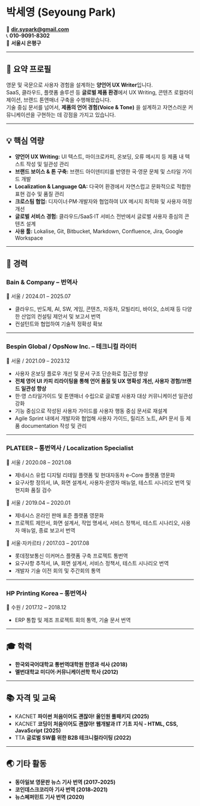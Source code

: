 # 박세영 (Seyoung Park)
📧 **dir.sypark@gmail.com**  
📞 **010-9091-8302**  
📍 **서울시 은평구** 

---

## 🧭 요약 프로필
영문 및 국문으로 사용자 경험을 설계하는 **양언어 UX Writer**입니다.  
SaaS, 클라우드, 플랫폼 솔루션 등 **글로벌 제품 환경**에서 UX Writing, 콘텐츠 로컬라이제이션, 브랜드 톤앤매너 구축을 수행해왔습니다.  
기술 중심 문서를 넘어서, **제품의 언어 경험(Voice & Tone)** 을 설계하고 자연스러운 커뮤니케이션을 구현하는 데 강점을 가지고 있습니다.

---

## 💡 핵심 역량
- **양언어 UX Writing:** UI 텍스트, 마이크로카피, 온보딩, 오류 메시지 등 제품 내 텍스트 작성 및 일관성 관리  
- **브랜드 보이스 & 톤 구축:** 브랜드 아이덴티티를 반영한 국·영문 문체 및 스타일 가이드 개발  
- **Localization & Language QA:** 다국어 환경에서 자연스럽고 문화적으로 적합한 표현 검수 및 품질 관리  
- **크로스팀 협업:** 디자이너·PM·개발자와 협업하여 UX 메시지 최적화 및 사용자 여정 개선  
- **글로벌 서비스 경험:** 클라우드/SaaS·IT 서비스 전반에서 글로벌 사용자 중심의 콘텐츠 설계  
- **사용 툴:** Lokalise, Git, Bitbucket, Markdown, Confluence, Jira, Google Workspace  

---

## 🏢 경력

### **Bain & Company – 번역사**
📍 서울 / 2024.01 – 2025.07  
- 클라우드, 반도체, AI, SW, 게임, 콘텐츠, 자동차, 모빌리티, 바이오, 소비재 등 다양한 산업의 컨설팅 제안서 및 보고서 번역  
- 컨설턴트와 협업하여 기술적 정확성 확보  

---

### **Bespin Global / OpsNow Inc. – 테크니컬 라이터**
📍 서울 / 2021.09 – 2023.12  
- 사용자 온보딩 플로우 개선 및 문서 구조 단순화로 접근성 향상  
- **전체 영어 UI 카피 리라이팅을 통해 언어 품질 및 UX 명확성 개선, 사용자 경험/브랜드 일관성 향상**  
- 한·영 스타일가이드 및 톤앤매너 수립으로 글로벌 사용자 대상 커뮤니케이션 일관성 강화  
- 기능 중심으로 작성된 사용자 가이드를 사용자 행동 중심 문서로 재설계  
- Agile Sprint 내에서 개발자와 협업해 사용자 가이드, 릴리즈 노트, API 문서 등 제품 documentation 작성 및 관리  

---

### **PLATEER – 통번역사 / Localization Specialist**
📍 서울 / 2020.08 – 2021.08  
- 제네시스 유럽 디지털 리테일 플랫폼 및 현대자동차 e-Core 플랫폼 영문화  
- 요구사항 정의서, IA, 화면 설계서, 사용자·운영자 매뉴얼, 테스트 시나리오 번역 및 현지화 품질 검수  

📍 서울 / 2019.04 – 2020.01  
- 제네시스 온라인 판매 표준 플랫폼 영문화  
- 프로젝트 제안서, 화면 설계서, 작업 명세서, 서비스 정책서, 테스트 시나리오, 사용자 매뉴얼, 종료 보고서 번역  

📍 서울·자카르타 / 2017.03 – 2017.08  
- 롯데정보통신 이커머스 플랫폼 구축 프로젝트 통번역  
- 요구사항 추적서, IA, 화면 설계서, 서비스 정책서, 테스트 시나리오 번역  
- 개발자 기술 이전 회의 및 주간회의 통역  

---

### **HP Printing Korea – 통번역사**
📍 수원 / 2017.12 – 2018.12  
- ERP 통합 및 제조 프로젝트 회의 통역, 기술 문서 번역  

---

## 🎓 학력
- **한국외국어대학교 통번역대학원 한영과 석사 (2018)**  
- **멜번대학교 미디어·커뮤니케이션학 학사 (2012)**  

---

## 📚 자격 및 교육
- KACNET **파이썬 처음이어도 괜찮아! 올인원 풀패키지 (2025)**  
- KACNET **코딩이 처음이어도 괜찮아! 웹개발과 IT 기초 지식 - HTML, CSS, JavaScript (2025)**  
- TTA **글로벌 SW를 위한 B2B 테크니컬라이팅 (2022)**  

---

## 🌏 기타 활동
- **동아일보 영문판 뉴스 기사 번역 (2017–2025)**  
- **코인데스크코리아 기사 번역 (2018–2021)**  
- **뉴스페퍼민트 기사 번역 (2020)**  
